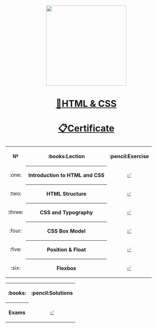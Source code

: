 # <a href="https://softuni.bg"><p align="center">
 <p align="center"><img src="http://spaceappschallengebulgaria.eu/sites/default/files/softuni.png" width = 250 /></p><p></a>

# <a href="https://softuni.bg/trainings/2983/html-and-css-may-2020/internal"><p align="center">:book:HTML & CSS<p></a>

# <a href="https://softuni.bg/certificates/details/84903/376c266d"><p align="center"> :clipboard:Certificate<p></a>

<table>
<tr>
  <th>
   <p align="center">
    №
  </th>
  <th>
   <p align="center">
    :books:Lection
  </th>
  <th>
   <p align="center">
   :pencil:Exercise
  </th>
</tr>
  
<tr>
  <td>
   <p align="center">
    :one:
  </td>
  <th>
     Introduction to HTML and CSS
  </th>
  <td> 
   <p align="center">
         <a 
         href="https://github.com/ErayErol/HTML-CSS/tree/master/HTML-CSS%20-%202020.05.16/01.%20Introduction%20to%20HTML%20and%20CSS">✅
         </a>
  </td>
</tr>

<tr>
  <td>
   <p align="center">
    :two:
  </td>
  <th>
     HTML Structure
  </th>
  <td> 
   <p align="center">
         <a 
         href="https://github.com/ErayErol/HTML-CSS/tree/master/HTML-CSS%20-%202020.05.16/02.%20HTML%20Structure">✅
         </a>
  </td>
</tr>

<tr>
  <td>
   <p align="center">
    :three:
  </td>
  <th>
     CSS and Typography
  </th>
  <td> 
   <p align="center">
         <a 
         href="https://github.com/ErayErol/HTML-CSS/tree/master/HTML-CSS%20-%202020.05.16/03.%20CSS%20and%20Typography">✅
         </a>
  </td>
</tr>

<tr>
  <td>
   <p align="center">
    :four:
  </td>
  <th>
     CSS Box Model
  </th>
  <td> 
   <p align="center">
         <a 
         href="https://github.com/ErayErol/HTML-CSS/tree/master/HTML-CSS%20-%202020.05.16/04.%20CSS%20Box%20Model">✅
         </a>
  </td>
</tr>

<tr>
  <td>
   <p align="center">
    :five:
  </td>
  <th>
     Position & Float
  </th>
  <td> 
   <p align="center">
         <a 
         href="https://github.com/ErayErol/HTML-CSS/tree/master/HTML-CSS%20-%202020.05.16/05.%20Position%20%26%20Float">✅
         </a>
  </td>
</tr>

<tr>
  <td>
   <p align="center">
    :six:
  </td>
  <th>
     Flexbox
  </th>
  <td> 
   <p align="center">
         <a 
         href="https://github.com/ErayErol/HTML-CSS/tree/master/HTML-CSS%20-%202020.05.16/06.%20Flexbox">✅
         </a>
  </td>
</tr>
</table>

<table>
<tr>
 <th>
  <p align="center">
  :books:
 </th>
 <th>
  <p align="center">
  :pencil:Solutions
 </th>
</tr>
<tr>
  <th>
   <p align="center">
   Exams
 </th>
  <td>
   <p align="center">
  <a 
     href="https://github.com/ErayErol/JS-Applications/tree/master/JS%20Applications%20-%202020.02.24/12.%20Exams" >✅
  </a>
</table>

